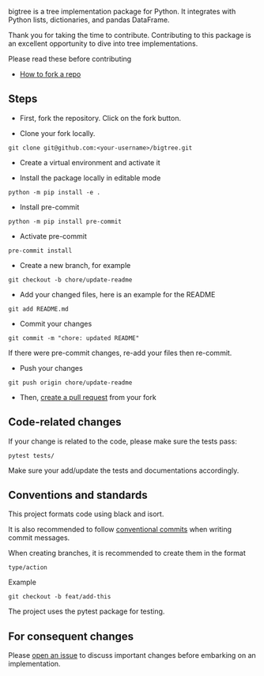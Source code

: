 bigtree is a tree implementation package for Python. It integrates with Python lists, dictionaries, and pandas DataFrame.


Thank you for taking the time to contribute. Contributing to this package is an excellent opportunity to dive into tree implementations.


Please read these before contributing

- [How to fork a repo](https://docs.github.com/en/get-started/quickstart/fork-a-repo)

## Steps

- First, fork the repository. Click on the fork button.

- Clone your fork locally.


```
git clone git@github.com:<your-username>/bigtree.git
```

- Create a virtual environment and activate it

- Install the package locally in editable mode

```
python -m pip install -e .
```

- Install pre-commit

```
python -m pip install pre-commit
```

- Activate pre-commit

```
pre-commit install
```

- Create a new branch, for example

```
git checkout -b chore/update-readme
```

- Add your changed files, here is an example for the README

```
git add README.md
```

- Commit your changes

```
git commit -m "chore: updated README"
```

If there were pre-commit changes, re-add your files then re-commit.

- Push your changes

```
git push origin chore/update-readme
```

- Then, [create a pull request](https://docs.github.com/en/pull-requests/collaborating-with-pull-requests/proposing-changes-to-your-work-with-pull-requests/creating-a-pull-request-from-a-fork) from your fork

## Code-related changes

If your change is related to the code, please make sure the tests pass:

```
pytest tests/
```

Make sure your add/update the tests and documentations accordingly.

## Conventions and standards


This project formats code using black and isort.

It is also recommended to follow [conventional commits](https://www.conventionalcommits.org/en/v1.0.0/) when writing commit messages.

When creating branches, it is recommended to create them in the format

```
type/action
```

Example

```
git checkout -b feat/add-this
```

The project uses the pytest package for testing.

## For consequent changes

Please [open an issue](https://github.com/kayjan/bigtree/issues/new/choose) to discuss important changes before embarking on an implementation.
